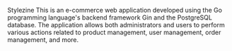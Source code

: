 Stylezine
This is an e-commerce web application developed using the Go programming language's backend framework Gin and the PostgreSQL database. The application allows both administrators and users to perform various actions related to product management, user management, order management, and more.
